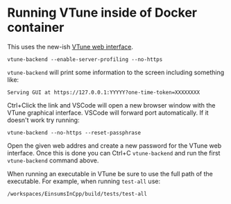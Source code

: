 # Running VTune inside of Docker container

This uses the
new-ish [VTune web interface](https://www.intel.com/content/www/us/en/develop/documentation/vtune-help/top/launch/web-server-ui.html).

    vtune-backend --enable-server-profiling --no-https

`vtune-backend` will print some information to the screen including something like:

    Serving GUI at https://127.0.0.1:YYYYY?one-time-token=XXXXXXXX

Ctrl+Click the link and VSCode will open a new browser window with the VTune graphical interface. VSCode will forward
port automatically. If it doesn't work try running:

    vtune-backend --no-https --reset-passphrase

Open the given web addres and create a new password for the VTune web interface. Once this is done you can
Ctrl+C `vtune-backend` and run the first `vtune-backend` command above.

When running an executable in VTune be sure to use the full path of the executable. For example, when running `test-all`
use:

    /workspaces/EinsumsInCpp/build/tests/test-all

